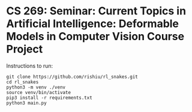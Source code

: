 # CS 269: Seminar: Current Topics in Artificial Intelligence: Deformable Models in Computer Vision Course Project
Instructions to run:
```
git clone https://github.com/rishiu/rl_snakes.git             
cd rl_snakes
python3 -m venv ./venv
source venv/bin/activate
pip3 install -r requirements.txt
python3 main.py
```
